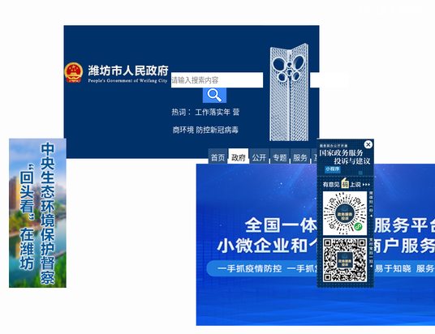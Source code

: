 <!DOCTYPE html>
<html>
<head>
<meta charset="utf-8" />
<title>潍坊市政府网站—政府</title>
<style type="text/css">
*{
    margin: 0;
    padding: 0;
    list-style: none;
    border: none;
	text-decoration:none;
}
.baotou{
	height:263px;
	width:100%;
	background-color:#013169;
}
.baotou_top{
	width:100%;
	height:35px;
	float:left;
	text-align:right;
	position:absolute;
    top: 10px;
    right: 20px;
}
.baotou_top span a{
	color:#FFF;
	font-size:14px;
}
.baotou_top span a:hover{
	color:#F60;
}
.baotou_logo{
	width:42%;
    margin-top:70px;
	float:left;
	text-align:right;
}
.baotou_top_s{
	width:36%;
    float:left;
    margin-top:93px;
    background-color:#013169;
	text-align:center;
}
.baotou_top_s input{
	width:350px;
    height:30px;
}
.baotou_top_s img{
	position:relative;
	right:5px;
}
.baotou_top_s_span{
	width:75%;
	height:35px;
	text-align:center;
	line-height:35px;
	font-size:14px;
	color:#FFF;
}
.baotou_top_s_span a{
	text-decoration:none;
	color:#FFF;
}
.baotou_top_s_span a:hover{
	color:#F60;
}
.logo2{
	float:left;
	height:229px;
}
.baotou_x{
	width:67%;
	height:35px;
	float:left;
	margin-left:261px;
}
.baotou_x li{
	width:12.3%;
	line-height:35px;
	float:left;
	background:#2a5281;
	text-align:center;
	margin-right:2px;
}
.item{
	color:#FFF;
}
.item:hover{
	color:#F60;
}
.baotou_x .select_item{
	background-color:#FFF;
}
.select_item a{
	color:#000;
}
.zhong{
	width:1028px;
	height:320px;
	margin-top:10px;
	margin-left:261px;
}
.zhong_logo{
	float:left;
}
.zhong_a{
	width:433px;
	height:100%;
	float:left;
	margin-left:10px;
}
.zhong_b{
	width:100%;
	height:35px;
	float:left;
}
.zhong_b li{
	width:107px;
	height:35px;
	line-height:35px;
	text-align:center;
	float:left;
	background-color:#CCC;
	color:#637599;
	font-size:18px;
}
#zhong_li{
	background-color:#FFF;
    border-top:#013169 medium solid;
	border-left:#666 thin solid;
	border-right:#666 thin solid;
	color:#C30;
}
.zhong_c{
	width:100%;
	height:285px;
	float:left;
}
.zhong_c_ul{
	width:100%;
	height:100%;
}
.zhong_c_ul li{
	height:30px;
	border-bottom:#CCC thin solid;
	font-size:14px;
	line-height:30px;
}
.zhong_c_z{
	float:left;
	line-height:30px;
}
.zhong_c_y{
	float:right;
	line-height:30px;
}
.zhong_c_ul a{
	color:#000;
}
.zhong_c_ul a:hover{
	color:#F60;
}
.zuo{
	width:113px;
	height:295px;
	float:left;
	position:absolute;
	top:273px;
	left:120px;
}
.you{
	width:113px;
	height:295px;
	float:right;
	position:absolute;
	top:273px;
	right:120px;
}
</style>
</head>
<body>
    <div class="baotou">
        <div class="baotou_top">
            <span><a href="http://zwfw.sd.gov.cn/JIS/front/login.do?uuid=Z7X0zbIh7DaS&gotourl=aHR0cDovL3dmendmdy5zZC5nb3YuY24vd2YvdWluZm8=">登录</a></span>
            <span><a href="http://zwfw.sd.gov.cn/JIS/front/register/perregister1.do?uuid=null">注册</a></span>
            <span><a href="http://www.weifang.gov.cn/wza/">无障碍浏览</a></span>
        </div>
        <div class="baotou_logo">
            <img src="img/logo.gif" />
        </div>
        <div class="baotou_top_s">
            <input type="text" placeholder="请输入搜索内容"/>
		    <img src="img/search.gif" align="absmiddle" />
            <div class="baotou_top_s_span">
                <span>热词：</span>
                <span><a href="http://xxgk.weifang.gov.cn:8080/was5/web/search?channelid=268065&searchword=工作落实年">工作落实年</a></span>
                <span><a href="http://xxgk.weifang.gov.cn:8080/was5/web/search?channelid=268065&searchword=营商环境">营商环境</a></span>
                <span><a href="http://www.weifang.gov.cn/ZT/RDZT/gzbdfyzt/">防控新冠病毒</a></span>
            </div>
        </div>
        <div class="logo2">
            <img src="img/lolg2.gif" />
        </div>
        <div class="baotou_x">
            <ul>
                <li><a href="http://www.weifang.gov.cn/" class="item">首页</a></li>
                <li class="select_item"><a href="http://www.weifang.gov.cn/ZF/">政府</a></li>
                <li><a href="http://xxgk.weifang.gov.cn/" class="item">公开</a></li>
                <li><a href="http://www.weifang.gov.cn/ZT/" class="item">专题</a></li>
                <li><a href="http://www.weifang.gov.cn/FW/" class="item">服务</a></li>
                <li><a href="http://xxgk.weifang.gov.cn/xxgk/hdjl/" class="item">互动</a></li>
                <li><a href="http://xxgk.weifang.gov.cn/xxgk/hdjl/" class="item">数据</a></li>
                <li><a href="http://www.weifang.gov.cn/SQ/" class="item">市情</a></li>
            </ul>
        </div>
    </div>
    <div class="zhong">
        <div class="zhong_logo">
            <img src="img/center.jpg" width="585" height="320" />
        </div>
        <div class="zhong_a">
            <div class="zhong_b">
                <ul>
                    <li id="zhong_li">潍坊要闻</li>
                    <li>区县动态</li>
                    <li>部门动态</li>
                    <li>视频要闻</li>
                </ul>
            </div>
            <div class="zhong_c">
                <ul class="zhong_c_ul">
                    <li>
                        <a href="http://www.weifang.gov.cn/ZF/YW/ZWYW/202004/t20200415_5587356.html"><span class="zhong_c_z">惠新安到诸城市调研经济社会发展情况并检查指...</span></a>
                        <span class="zhong_c_y">[ 04-15 ]</span>
                  </li>
                    <li>
                        <span class="zhong_c_z"><a href="http://www.weifang.gov.cn/ZF/YW/ZWYW/202004/t20200415_5587353.html">田庆盈到潍城区督导检查开学准备工作</a></span>
                        <span class="zhong_c_y">[ 04-15 ]</span>
                  </li>
                    <li>
                        <a href="http://www.weifang.gov.cn/ZF/YW/ZWYW/202004/t20200415_5587346.html"><span class="zhong_c_z">我市组织收听收看全省道路交通安全工作视频会议</span></a>
                        <span class="zhong_c_y">[ 04-15 ]</span>
                  </li>
                    <li>
                        <span class="zhong_c_z"><a href="http://www.weifang.gov.cn/ZF/YW/ZWYW/202004/t20200415_5587341.html">第二批国家集中采购药品落地潍坊 32种药品降价 </a>​</span>
                        <span class="zhong_c_y">[ 04-15 ]</span>
                  </li>
                    <li>
                        <span class="zhong_c_z"><a href="http://www.weifang.gov.cn/ZF/YW/ZWYW/202004/t20200415_5587340.html">市住建局开展校舍建筑质量隐患排查保障高中</a></span>
                        <span class="zhong_c_y">[ 04-15 ]</span>
                  </li>
                    <li>
                        <span class="zhong_c_z"><a href="http://www.weifang.gov.cn/ZF/YW/ZWYW/202004/t20200415_5587339.html">滨海区"三个严把关"筑牢安全防线保障有序复学</a></span>
                        <span class="zhong_c_y">[ 04-15 ]</span>
                  </li>
                    <li>
                        <a href="http://www.weifang.gov.cn/ZF/YW/ZWYW/202004/t20200414_5586931.html"><span class="zhong_c_z">惠新安会见深兰科技公司客人</span></a>
                        <span class="zhong_c_y">[ 04-14 ]</span>
                  </li>
                    <li>
                        <a href="http://www.weifang.gov.cn/ZF/YW/ZWYW/202004/t20200414_5586929.html"><span class="zhong_c_z">惠新安到昌乐县检查指导学校开学准备工作时强...</span></a>
                        <span class="zhong_c_y">[ 04-14 ]</span>
                  </li>
                    <li>
                        <a href="http://www.weifang.gov.cn/ZF/YW/ZWYW/202004/t20200414_5586911.html"><span class="zhong_c_z">我市召开疫情"防输入"工作调度会议 田庆盈主...</span></a>
                        <span class="zhong_c_y">[ 04-14 ]</span>
                    </li>
                </ul>
            </div>
        </div>
    </div>
    <div class="zuo"><a href="http://www.weifang.gov.cn/ZT/ZDZT/htk/"><img src="img/right.jpg" /></a>
    </div>
    <div class="you"><a href="http://www.gov.cn/xinwen/2018-09/20/content_5323786.htm"><img src="img/left.png" border="0" usemap="#Map" /></a>
        <map name="Map">
          <area shape="circle" coords="102,14,9" href="#" target="#">
        </map>
    </div>
</body>
</html>
